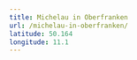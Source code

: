 ```yaml
---
title: Michelau in Oberfranken
url: /michelau-in-oberfranken/
latitude: 50.164
longitude: 11.1
---
```

